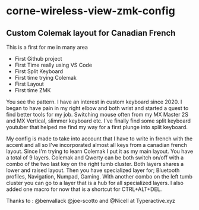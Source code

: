 # corne-wireless-view-zmk-config
## Custom Colemak layout for Canadian French

This is a first for me in many area
- First Github project
- First Time really using VS Code
- First Split Keyboard
- First time trying Colemak
- First Layout
- First time ZMK

You see the pattern. I have an interest in custom keyboard since 2020.
I began to have pain in my right elbow and both wrist and started a quest to find better tools for my job.
Switching mouse often from my MX Master 2S and MX Vertical, slimmer keyboard etc.
I've finally find some split keyboard youtuber that helped me find my way for a first plunge into split keyboard.

My config is made to take into account that I have to write in french with the accent and all so I've incorporated 
almost all keys from a canadian french layout. Since I'm trying to learn Colemak I put it as my main layout.
You have a total of 9 layers. Colemak and Qwerty can be both switch on/off with a combo of the two last key on the right tumb
cluster. Both layers shares a lower and raised layout. Then you have specialized layer for; Bluetooth profiles, Navigation,
Numpad, Gaming. With another combo on the left tumb cluster you can go to a layer that is a hub for all specialized layers.
I also added one macro for now that is a shortcut for CTRL+ALT+DEL.

Thanks to :
@benvallack
@joe-scotto
and @Nicell at Typeractive.xyz  
